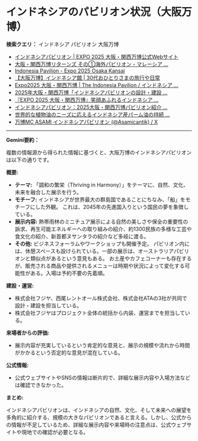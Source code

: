 # インドネシアのパビリオン状況（大阪万博）

**検索クエリ：** インドネシア パビリオン 大阪万博

- [インドネシアパビリオン | EXPO 2025 大阪・関西万博公式Webサイト](https://www.expo2025.or.jp/official-participant/indonesia/)
- [大阪・関西万博リターンズ その①海外パビリオン・マレーシア ...](https://ameblo.jp/mamehana0705/entry-12897501153.html)
- [Indonesia Pavilion - Expo 2025 Osaka Kansai](https://expo2025indonesia.id/)
- [【大阪万博】インドネシア館 | 30代おひとりさまの旅行や日常](https://ameblo.jp/yrk0327/entry-12902904410.html)
- [Expo2025 大阪・関西万博 | The Indonesia Pavilion / インドネシア ...](https://www.instagram.com/p/C6s6GRiu_ZW/)
- [2025年大阪・関西万博「インドネシアパビリオンの設計・建設 ...](https://www.fujiya-net.co.jp/news/20240501)
- [『EXPO 2025 大阪・関西万博』笑顔あふれるインドネシア ...](https://note.com/yamada_tourist/n/n27bea8822b97)
- [インドネシアパビリオン：2025大阪・関西万博パビリオン紹介 ...](https://www.nippon.com/ja/guide-to-japan/expo2025021/)
- [世界的な植物油のニーズに応えるインドネシア産パーム油の持続 ...](https://theme-weeks.expo2025.or.jp/program/detail/6736f12e30e34.html)
- [万博MC ASAMI インドネシアパビリオン (@Asamicantik) / X](https://x.com/asamicantik)


---

**Gemini要約：**

複数の情報源から得られた情報に基づくと、大阪万博のインドネシアパビリオンは以下の通りです。

**概要:**

* **テーマ:** 「調和の繁栄（Thriving in Harmony）」をテーマに、自然、文化、未来を融合した展示を行う。
* **モチーフ:** インドネシアが世界最大の群島国であることにちなみ、「船」をモチーフにした外観。  これは、2045年の先進国入りという国民の夢を象徴している。
* **展示内容:** 熱帯雨林のミニチュア展示による自然の美しさや保全の重要性の訴求、再生可能エネルギーへの取り組みの紹介、約1300民族の多様な工芸や食文化の紹介、新首都ヌサンタラの紹介など多岐に渡る。
* **その他:** ビジネスフォーラムやワークショップも開催予定。  パビリオン内には、休憩スペースも設けられている。一部の展示は、オーストラリアパビリオンと類似点があるという意見もある。  お土産やカフェコーナーも存在するが、販売される商品や提供されるメニューは時期や状況によって変化する可能性がある。入場は予約不要の先着順。


**建設・運営:**

* 株式会社フジヤ、西尾レントオール株式会社、株式会社ATAの3社が共同で設計・建設を担当している。
* 株式会社フジヤはプロジェクト全体の統括から内装、運営までを担当している。


**来場者からの評価:**

* 展示内容が充実しているという肯定的な意見と、展示の規模や流れから時間がかかるという否定的な意見が混在している。


**公式情報:**

* 公式ウェブサイトやSNSの情報は断片的で、詳細な展示内容や入場方法などは確認できなかった。


**まとめ:**

インドネシアパビリオンは、インドネシアの自然、文化、そして未来への展望を多角的に紹介する、規模の大きなパビリオンであると言える。しかし、公式からの情報が不足しているため、詳細な展示内容や来場時の注意点は、公式ウェブサイトや現地での確認が必要となる。

